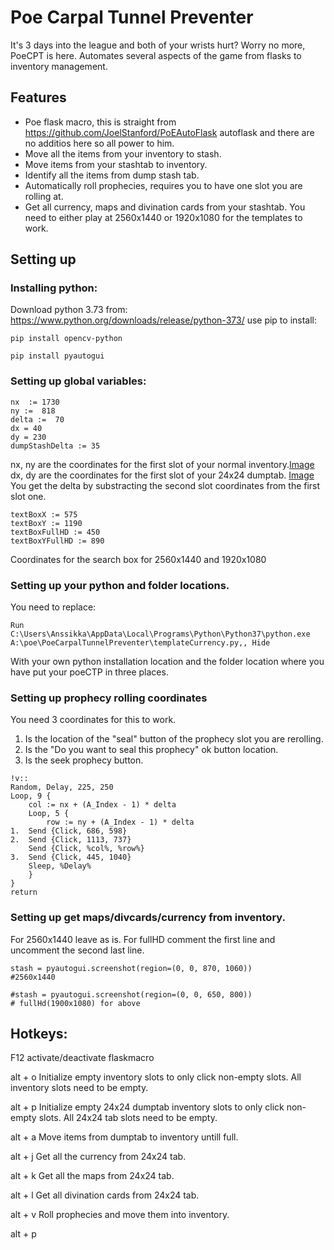 # Poe Carpal Tunnel Preventer

It's 3 days into the league and both of your wrists hurt? Worry no more, PoeCPT is here. Automates several 
aspects of the game from flasks to inventory management.


## Features

+ Poe flask macro, this is straight from https://github.com/JoelStanford/PoEAutoFlask autoflask and there 
are no additios here so all power to him.
+ Move all the items from your inventory to stash.
+ Move items from your stashtab to inventory.
+ Identify all the items from dump stash tab.
+ Automatically roll prophecies, requires you to have one slot you are rolling at.
+ Get all currency, maps and divination cards from your stashtab. You need to either play at 2560x1440 or 1920x1080 for the templates to work.

## Setting up 

### Installing python:
Download python 3.73 from: https://www.python.org/downloads/release/python-373/
use pip to install: 
```
pip install opencv-python
```
```
pip install pyautogui
```

### Setting up global variables:
```
nx  := 1730
ny :=  818
delta :=  70
dx = 40
dy = 230
dumpStashDelta := 35
```
nx, ny are the coordinates for the first slot of your normal inventory.[Image](https://github.com/Anssikka/PoeCarpalTunnelPreventer/blob/master/InstructionImages/InventoryTab.png?raw=true)
dx, dy are the coordinates for the first slot of your 24x24 dumptab. [Image](https://github.com/Anssikka/PoeCarpalTunnelPreventer/blob/master/InstructionImages/DumpTab.png?raw=true)
You get the delta by substracting the second slot coordinates from the first slot one.

```
textBoxX := 575
textBoxY := 1190
textBoxFullHD := 450
textBoxYFullHD := 890
```

Coordinates for the search box for 2560x1440 and 1920x1080

### Setting up your python and folder locations.

You need to replace:

```
Run C:\Users\Anssikka\AppData\Local\Programs\Python\Python37\python.exe A:\poe\PoeCarpalTunnelPreventer\templateCurrency.py,, Hide
```

With your own python installation location and the folder location where you have put your poeCTP in three places.

### Setting up prophecy rolling coordinates

You need 3 coordinates for this to work.
1. Is the location of the "seal" button of the prophecy slot you are rerolling.
2. Is the "Do you want to seal this prophecy" ok button location.
3. Is the seek prophecy button. 

```
!v::
Random, Delay, 225, 250
Loop, 9 {
	col := nx + (A_Index - 1) * delta
	Loop, 5 {
		row := ny + (A_Index - 1) * delta
1.	Send {Click, 686, 598}
2.	Send {Click, 1113, 737}
	Send {Click, %col%, %row%}
3.	Send {Click, 445, 1040}
    Sleep, %Delay%
	}
}
return
```

### Setting up get maps/divcards/currency from inventory.

For 2560x1440 leave as is.
For fullHD comment the first line and uncomment the second last line.

```
stash = pyautogui.screenshot(region=(0, 0, 870, 1060))
#2560x1440

#stash = pyautogui.screenshot(region=(0, 0, 650, 800))
# fullHd(1900x1080) for above
```



## Hotkeys:
F12 activate/deactivate flaskmacro

alt + o Initialize empty inventory slots to only click non-empty slots. All inventory slots need to be empty.

alt + p Initialize empty 24x24 dumptab inventory slots to only click non-empty slots. All 24x24 tab slots need to be empty.

alt + a Move items from dumptab to inventory untill full.

alt + j Get all the currency from 24x24 tab.

alt + k Get all the maps from 24x24 tab.

alt + l Get all divination cards from 24x24 tab.

alt + v Roll prophecies and move them into inventory.

alt + p 

